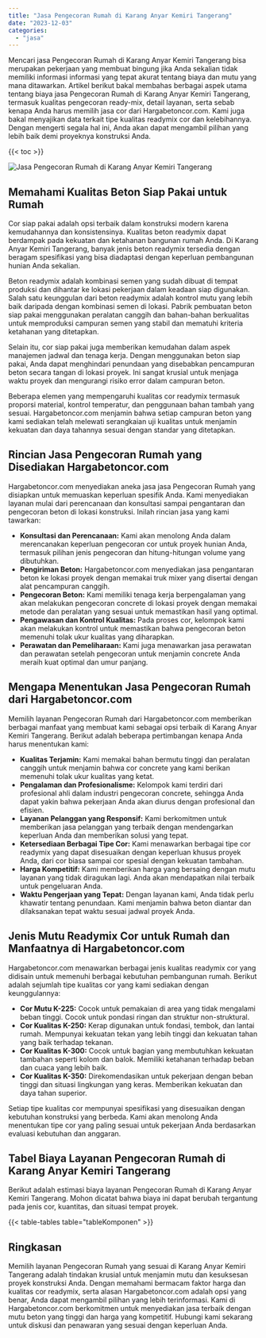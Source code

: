 ```yaml
---
title: "Jasa Pengecoran Rumah di Karang Anyar Kemiri Tangerang"
date: "2023-12-03"
categories: 
  - "jasa"
---
```



Mencari jasa Pengecoran Rumah di Karang Anyar Kemiri Tangerang bisa merupakan pekerjaan yang membuat bingung jika Anda sekalian tidak memiliki informasi informasi yang tepat akurat tentang biaya dan mutu yang mana ditawarkan. Artikel berikut bakal membahas berbagai aspek utama tentang biaya jasa Pengecoran Rumah di Karang Anyar Kemiri Tangerang, termasuk kualitas pengecoran ready-mix, detail layanan, serta sebab kenapa Anda harus memilih jasa cor dari Hargabetoncor.com. Kami juga bakal menyajikan data terkait tipe kualitas readymix cor dan kelebihannya. Dengan mengerti segala hal ini, Anda akan dapat mengambil pilihan yang lebih baik demi proyeknya konstruksi Anda.

{{< toc >}}

![Jasa Pengecoran Rumah di Karang Anyar Kemiri Tangerang](https://hargareadymixid.github.io/hbc/readymix-hbc%20(2).png)

## Memahami Kualitas Beton Siap Pakai untuk Rumah

Cor siap pakai adalah opsi terbaik dalam konstruksi modern karena kemudahannya dan konsistensinya. Kualitas beton readymix dapat berdampak pada kekuatan dan ketahanan bangunan rumah Anda. Di Karang Anyar Kemiri Tangerang, banyak jenis beton readymix tersedia dengan beragam spesifikasi yang bisa diadaptasi dengan keperluan pembangunan hunian Anda sekalian.

Beton readymix adalah kombinasi semen yang sudah dibuat di tempat produksi dan dihantar ke lokasi pekerjaan dalam keadaan siap digunakan. Salah satu keunggulan dari beton readymix adalah kontrol mutu yang lebih baik daripada dengan kombinasi semen di lokasi. Pabrik pembuatan beton siap pakai menggunakan peralatan canggih dan bahan-bahan berkualitas untuk memproduksi campuran semen yang stabil dan mematuhi kriteria ketahanan yang ditetapkan.

Selain itu, cor siap pakai juga memberikan kemudahan dalam aspek manajemen jadwal dan tenaga kerja. Dengan menggunakan beton siap pakai, Anda dapat menghindari penundaan yang disebabkan pencampuran beton secara tangan di lokasi proyek. Ini sangat krusial untuk menjaga waktu proyek dan mengurangi risiko error dalam campuran beton.

Beberapa elemen yang mempengaruhi kualitas cor readymix termasuk proporsi material, kontrol temperatur, dan penggunaan bahan tambah yang sesuai. Hargabetoncor.com menjamin bahwa setiap campuran beton yang kami sediakan telah melewati serangkaian uji kualitas untuk menjamin kekuatan dan daya tahannya sesuai dengan standar yang ditetapkan.

## Rincian Jasa Pengecoran Rumah yang Disediakan Hargabetoncor.com

Hargabetoncor.com menyediakan aneka jasa jasa Pengecoran Rumah yang disiapkan untuk memuaskan keperluan spesifik Anda. Kami menyediakan layanan mulai dari perencanaan dan konsultasi sampai pengantaran dan pengecoran beton di lokasi konstruksi. Inilah rincian jasa yang kami tawarkan:

- **Konsultasi dan Perencanaan:** Kami akan menolong Anda dalam merencanakan keperluan pengecoran cor untuk proyek hunian Anda, termasuk pilihan jenis pengecoran dan hitung-hitungan volume yang dibutuhkan.
- **Pengiriman Beton:** Hargabetoncor.com menyediakan jasa pengantaran beton ke lokasi proyek dengan memakai truk mixer yang disertai dengan alat pencampuran canggih.
- **Pengecoran Beton:** Kami memiliki tenaga kerja berpengalaman yang akan melakukan pengecoran concrete di lokasi proyek dengan memakai metode dan peralatan yang sesuai untuk memastikan hasil yang optimal.
- **Pengawasan dan Kontrol Kualitas:** Pada proses cor, kelompok kami akan melakukan kontrol untuk memastikan bahwa pengecoran beton memenuhi tolak ukur kualitas yang diharapkan.
- **Perawatan dan Pemeliharaan:** Kami juga menawarkan jasa perawatan dan perawatan setelah pengecoran untuk menjamin concrete Anda meraih kuat optimal dan umur panjang.

## Mengapa Menentukan Jasa Pengecoran Rumah dari Hargabetoncor.com

Memilih layanan Pengecoran Rumah dari Hargabetoncor.com memberikan berbagai manfaat yang membuat kami sebagai opsi terbaik di Karang Anyar Kemiri Tangerang. Berikut adalah beberapa pertimbangan kenapa Anda harus menentukan kami:

- **Kualitas Terjamin:** Kami memakai bahan bermutu tinggi dan peralatan canggih untuk menjamin bahwa cor concrete yang kami berikan memenuhi tolak ukur kualitas yang ketat.
- **Pengalaman dan Profesionalisme:** Kelompok kami terdiri dari profesional ahli dalam industri pengecoran concrete, sehingga Anda dapat yakin bahwa pekerjaan Anda akan diurus dengan profesional dan efisien.
- **Layanan Pelanggan yang Responsif:** Kami berkomitmen untuk memberikan jasa pelanggan yang terbaik dengan mendengarkan keperluan Anda dan memberikan solusi yang tepat.
- **Ketersediaan Berbagai Tipe Cor:** Kami menawarkan berbagai tipe cor readymix yang dapat disesuaikan dengan keperluan khusus proyek Anda, dari cor biasa sampai cor spesial dengan kekuatan tambahan.
- **Harga Kompetitif:** Kami memberikan harga yang bersaing dengan mutu layanan yang tidak diragukan lagi. Anda akan mendapatkan nilai terbaik untuk pengeluaran Anda.
- **Waktu Pengerjaan yang Tepat:** Dengan layanan kami, Anda tidak perlu khawatir tentang penundaan. Kami menjamin bahwa beton diantar dan dilaksanakan tepat waktu sesuai jadwal proyek Anda.

## Jenis Mutu Readymix Cor untuk Rumah dan Manfaatnya di Hargabetoncor.com

Hargabetoncor.com menawarkan berbagai jenis kualitas readymix cor yang didisain untuk memenuhi berbagai kebutuhan pembangunan rumah. Berikut adalah sejumlah tipe kualitas cor yang kami sediakan dengan keunggulannya:

- **Cor Mutu K-225:** Cocok untuk pemakaian di area yang tidak mengalami beban tinggi. Cocok untuk pondasi ringan dan struktur non-struktural.
- **Cor Kualitas K-250:** Kerap digunakan untuk fondasi, tembok, dan lantai rumah. Mempunyai kekuatan tekan yang lebih tinggi dan kekuatan tahan yang baik terhadap tekanan.
- **Cor Kualitas K-300:** Cocok untuk bagian yang membutuhkan kekuatan tambahan seperti kolom dan balok. Memiliki ketahanan terhadap beban dan cuaca yang lebih baik.
- **Cor Kualitas K-350:** Direkomendasikan untuk pekerjaan dengan beban tinggi dan situasi lingkungan yang keras. Memberikan kekuatan dan daya tahan superior.

Setiap tipe kualitas cor mempunyai spesifikasi yang disesuaikan dengan kebutuhan konstruksi yang berbeda. Kami akan menolong Anda menentukan tipe cor yang paling sesuai untuk pekerjaan Anda berdasarkan evaluasi kebutuhan dan anggaran.

## Tabel Biaya Layanan Pengecoran Rumah di Karang Anyar Kemiri Tangerang

Berikut adalah estimasi biaya layanan Pengecoran Rumah di Karang Anyar Kemiri Tangerang. Mohon dicatat bahwa biaya ini dapat berubah tergantung pada jenis cor, kuantitas, dan situasi tempat proyek.

{{< table-tables table="tableKomponen" >}}

## Ringkasan

Memilih layanan Pengecoran Rumah yang sesuai di Karang Anyar Kemiri Tangerang adalah tindakan krusial untuk menjamin mutu dan kesuksesan proyek konstruksi Anda. Dengan memahami bermacam faktor harga dan kualitas cor readymix, serta alasan Hargabetoncor.com adalah opsi yang benar, Anda dapat mengambil pilihan yang lebih terinformasi. Kami di Hargabetoncor.com berkomitmen untuk menyediakan jasa terbaik dengan mutu beton yang tinggi dan harga yang kompetitif. Hubungi kami sekarang untuk diskusi dan penawaran yang sesuai dengan keperluan Anda.
